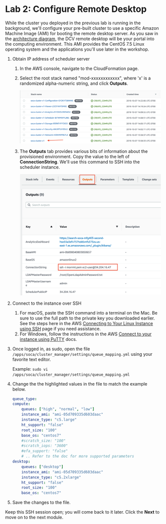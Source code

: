 # Lab 2: Configure Remote Desktop

While the cluster you deployed in the previous lab is running in the background, we'll configure your pre-built cluster to use a specific Amazon Machine Image (AMI) for booting the remote desktop server.  As you saw in the [architecture diagram](../../), the DCV remote desktop will be your portal into the computing environment.  This AMI provides the CentOS 7.5 Linux operating system and the applications you'll use later in the workshop.

1. Obtain IP address of scheduler server
    1. In the AWS console, navigate to the CloudFormation page.

    1. Select the root stack named "mod-xxxxxxxxxxxx", where 'x' is a randomized alpha-numeric string, and click **Outputs**.

        ![](../../../imgs/install-9.png)

    1. The **Outputs** tab provides various bits of information about the provisioned environment. Copy the value to the left of **ConnectionString**.  We'll use this command to SSH into the scheduler instance.  

        ![](../../../imgs/stack-outputs-connect-str.png)

1. Connect to the instance over SSH

    1. For macOS, paste the SSH command into a terminal on the Mac.  Be sure to use the full path to the private key you downloaded earlier. See the steps here in the AWS [Connecting to Your Linux Instance using SSH](https://docs.aws.amazon.com/AWSEC2/latest/UserGuide/AccessingInstancesLinux.html) page if you need assistance.
    1. For Windows, follow the instructions in the AWS [Connect to your instance using PuTTY](https://docs.aws.amazon.com/AWSEC2/latest/UserGuide/putty.html) docs.

1. Once logged in, as sudo, open the file `/apps/soca/cluster_manager/settings/queue_mapping.yml` using your favorite text editor.
    
    Example: `sudo vi /apps/soca/cluster_manager/settings/queue_mapping.yml`

1. Change the the highlighted values in the file to match the example below.

    ```yaml hl_lines="4 7 8 15 18 19"
    queue_type:
    compute:
        queues: ["high", "normal", "low"]
        instance_ami: "ami-05d709335d603daac"
        instance_type: "c5.large"
        ht_support: "false"
        root_size: "100"
        base_os: "centos7"
        #scratch_size: "100"
        #scratch_iops: "3600"
        #efa_support: "false"
        # .. Refer to the doc for more supported parameters
    desktop:
        queues: ["desktop"]
        instance_ami: "ami-05d709335d603daac"
        instance_type: "c5.2xlarge"
        ht_support: "false"
        root_size: "100"
        base_os: "centos7"
    ```

1. Save the changes to the file.

Keep this SSH session open; you will come back to it later.  Click the **Next** to move on to the next module.
